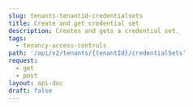 ```yaml
---
slug: tenants-tenantid-credentialsets
title: Create and get credential set
description: Creates and gets a credential set.
tags:
  - tenancy-access-controls
path: '/api/v2/tenants/{tenantId}/credentialSets'
request:
  - get
  - post
layout: api-doc
draft: false
---
```


